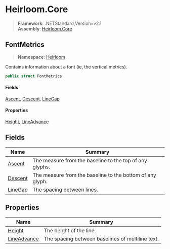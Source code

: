 # Heirloom.Core

> **Framework**: .NETStandard,Version=v2.1  
> **Assembly**: [Heirloom.Core][0]  

## FontMetrics

> **Namespace**: [Heirloom][0]  

Contains information about a font (ie, the vertical metrics).

```cs
public struct FontMetrics
```

#### Fields

[Ascent][1], [Descent][2], [LineGap][3]

#### Properties

[Height][4], [LineAdvance][5]

## Fields

| Name         | Summary                                                   |
|--------------|-----------------------------------------------------------|
| [Ascent][1]  | The measure from the baseline to the top of any glyphs.   |
| [Descent][2] | The measure from the baseline to the bottom of any glyph. |
| [LineGap][3] | The spacing between lines.                                |

## Properties

| Name             | Summary                                          |
|------------------|--------------------------------------------------|
| [Height][4]      | The height of the line.                          |
| [LineAdvance][5] | The spacing between baselines of multiline text. |

[0]: ../Heirloom.Core.md
[1]: Heirloom.FontMetrics.Ascent.md
[2]: Heirloom.FontMetrics.Descent.md
[3]: Heirloom.FontMetrics.LineGap.md
[4]: Heirloom.FontMetrics.Height.md
[5]: Heirloom.FontMetrics.LineAdvance.md
